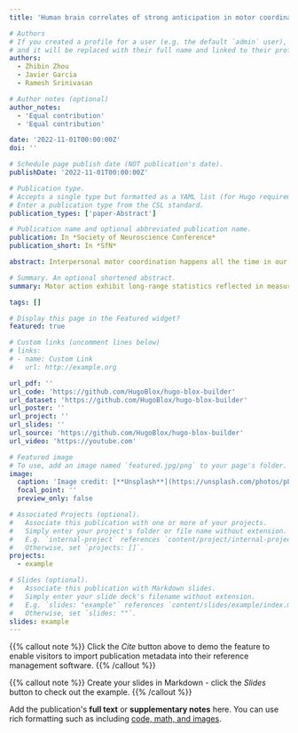 ```yaml
---
title: 'Human brain correlates of strong anticipation in motor coordination between dyads'

# Authors
# If you created a profile for a user (e.g. the default `admin` user), write the username (folder name) here
# and it will be replaced with their full name and linked to their profile.
authors:
  - Zhibin Zhou
  - Javier Garcia
  - Ramesh Srinivasan

# Author notes (optional)
author_notes:
  - 'Equal contribution'
  - 'Equal contribution'

date: '2022-11-01T00:00:00Z'
doi: ''

# Schedule page publish date (NOT publication's date).
publishDate: '2022-11-01T00:00:00Z'

# Publication type.
# Accepts a single type but formatted as a YAML list (for Hugo requirements).
# Enter a publication type from the CSL standard.
publication_types: ['paper-Abstract']

# Publication name and optional abbreviated publication name.
publication: In *Society of Neuroscience Conference*
publication_short: In *SfN*

abstract: Interpersonal motor coordination happens all the time in our daily activities. As individuals interact with each other in coordinated movements two types of coordination dynamics of mutual adaptation have been observed in previous studies [Marmelat et al., 2012].  Weak anticipation is the result of local adjustments to motor behavior by one individual by perception of the other individual.  Weak anticipation often will give rise to leader-follower dynamics, where the leader sets a pace and the other individual continuously adapts to the variability of the other individual, correcting perceived errors. Strong anticipation reflects the ability of individuals to learn the long-range statistics of their environment in order to predict future events.  In the motor system, strong anticipation is grounded in the observation that repetitive rhythmic motor behaviors such as tapping exhibit long-range correlations or complexity.   An open question is whether complexity is an adaptive motor behavior, where individuals can match complexity to facilitate coordination.  The purpose of the present study is to examine whether motor coordination between dyads can reflect such strong anticipation. We investigated two finger tapping coordination tasks, synchronization and syncopation between dyads, by means of hyperscanning with simultaneous behavioral and EEG recordings.

# Summary. An optional shortened abstract.
summary: Motor action exhibit long-range statistics reflected in measures of complexity  (Hurst exponents).  When two individuals coordinate their motor behavior they exhibit strong anticipation, by complexity matching, i.e, apparent adaptation of complexity in motor behavior. This matching is not apparent when one individual attempts to match the behavior of the other individual, such as leader-> follower coordination.   Strong anticipation is more prominent in syncopated than synchronized motor coordination, and is reflected in coordination of theta activity over the frontal lobes.  During syncopation, individuals synchronize their interval with no lag, but in synchronization, coordination always reflects a leader and follower, even in mutual coordination, suggesting a dominant role for weak anticipation.  

tags: []

# Display this page in the Featured widget?
featured: true

# Custom links (uncomment lines below)
# links:
# - name: Custom Link
#   url: http://example.org

url_pdf: ''
url_code: 'https://github.com/HugoBlox/hugo-blox-builder'
url_dataset: 'https://github.com/HugoBlox/hugo-blox-builder'
url_poster: ''
url_project: ''
url_slides: ''
url_source: 'https://github.com/HugoBlox/hugo-blox-builder'
url_video: 'https://youtube.com'

# Featured image
# To use, add an image named `featured.jpg/png` to your page's folder.
image:
  caption: 'Image credit: [**Unsplash**](https://unsplash.com/photos/pLCdAaMFLTE)'
  focal_point: ''
  preview_only: false

# Associated Projects (optional).
#   Associate this publication with one or more of your projects.
#   Simply enter your project's folder or file name without extension.
#   E.g. `internal-project` references `content/project/internal-project/index.md`.
#   Otherwise, set `projects: []`.
projects:
  - example

# Slides (optional).
#   Associate this publication with Markdown slides.
#   Simply enter your slide deck's filename without extension.
#   E.g. `slides: "example"` references `content/slides/example/index.md`.
#   Otherwise, set `slides: ""`.
slides: example
---
```


{{% callout note %}}
Click the _Cite_ button above to demo the feature to enable visitors to import publication metadata into their reference management software.
{{% /callout %}}

{{% callout note %}}
Create your slides in Markdown - click the _Slides_ button to check out the example.
{{% /callout %}}

Add the publication's **full text** or **supplementary notes** here. You can use rich formatting such as including [code, math, and images](https://docs.hugoblox.com/content/writing-markdown-latex/).

